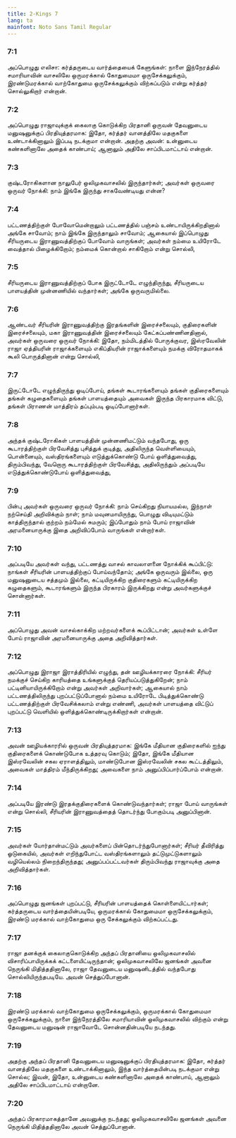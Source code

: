 ```yaml
---
title: 2-Kings 7
lang: ta
mainfont: Noto Sans Tamil Regular
---
```


###  7:1

அப்பொழுது எலிசா: கர்த்தருடைய வார்த்தையைக் கேளுங்கள்: நாளை இந்நேரத்தில் சமாரியாவின் வாசலிலே ஒருமரக்கால் கோதுமைமா ஒருசேக்கலுக்கும், இரண்டுமரக்கால் வாற்கோதுமை ஒருசேக்கலுக்கும் விற்கப்படும் என்று கர்த்தர் சொல்லுகிறார் என்றான்.

###  7:2

அப்பொழுது ராஜாவுக்குக் கைலாகு கொடுக்கிற பிரதானி ஒருவன் தேவனுடைய மனுஷனுக்குப் பிரதியுத்தரமாக: இதோ, கர்த்தர் வானத்திலே மதகுகளை உண்டாக்கினாலும் இப்படி நடக்குமா என்றான். அதற்கு அவன்: உன்னுடைய கண்களினாலே அதைக் காண்பாய்; ஆனாலும் அதிலே சாப்பிடமாட்டாய் என்றான்.

###  7:3

குஷ்டரோகிகளான நாலுபேர் ஒலிமுகவாசலில் இருந்தார்கள்; அவர்கள் ஒருவரை ஒருவர் நோக்கி: நாம் இங்கே இருந்து சாகவேண்டியது என்ன?

###  7:4

பட்டணத்திற்குள் போவோமென்றாலும் பட்டணத்தில் பஞ்சம் உண்டாயிருக்கிறதினால் அங்கே சாவோம்; நாம் இங்கே இருந்தாலும் சாவோம்; ஆகையால் இப்பொழுது சீரியருடைய இராணுவத்திற்குப் போவோம் வாருங்கள்; அவர்கள் நம்மை உயிரோடே வைத்தால் பிழைக்கிறோம்; நம்மைக் கொன்றால் சாகிறோம் என்று சொல்லி,

###  7:5

சீரியருடைய இராணுவத்திற்குப் போக இருட்டோடே எழுந்திருந்து, சீரியருடைய பாளயத்தின் முன்னணியில் வந்தார்கள்; அங்கே ஒருவருமில்லை.

###  7:6

ஆண்டவர் சீரியரின் இராணுவத்திற்கு இரதங்களின் இரைச்சலையும், குதிரைகளின் இரைச்சலையும், மகா இராணுவத்தின் இரைச்சலையும் கேட்கப்பண்ணினதினால், அவர்கள் ஒருவரை ஒருவர் நோக்கி: இதோ, நம்மிடத்தில் போருக்குவர, இஸ்ரவேலின் ராஜா ஏத்தியரின் ராஜாக்களையும் எகிப்தியரின் ராஜாக்களையும் நமக்கு விரோதமாகக் கூலி பொருத்தினான் என்று சொல்லி,

###  7:7

இருட்டோடே எழுந்திருந்து ஓடிப்போய், தங்கள் கூடாரங்களையும் தங்கள் குதிரைகளையும் தங்கள் கழுதைகளையும் தங்கள் பாளயத்தையும் அவைகள் இருந்த பிரகாரமாக விட்டு, தங்கள் பிராணன் மாத்திரம் தப்பும்படி ஓடிப்போனார்கள்.

###  7:8

அந்தக் குஷ்டரோகிகள் பாளயத்தின் முன்னணிமட்டும் வந்தபோது, ஒரு கூடாரத்திற்குள் பிரவேசித்து புசித்துக் குடித்து, அதிலிருந்த வெள்ளியையும், பொன்னையும், வஸ்திரங்களையும் எடுத்துக்கொண்டு போய் ஒளித்துவைத்து, திரும்பிவந்து, வேறொரு கூடாரத்திற்குள் பிரவேசித்து, அதிலிருந்தும் அப்படியே எடுத்துக்கொண்டுபோய் ஒளித்துவைத்து,

###  7:9

பின்பு அவர்கள் ஒருவரை ஒருவர் நோக்கி: நாம் செய்கிறது நியாயமல்ல, இந்நாள் நற்செய்தி அறிவிக்கும் நாள்; நாம் மவுனமாயிருந்து, பொழுது விடியுமட்டும் காத்திருந்தால் குற்றம் நம்மேல் சுமரும்; இப்போதும் நாம் போய் ராஜாவின் அரமனையாருக்கு இதை அறிவிப்போம் வாருங்கள் என்றார்கள்.

###  7:10

அப்படியே அவர்கள் வந்து, பட்டணத்து வாசல் காவலாளனை நோக்கிக் கூப்பிட்டு: நாங்கள் சீரியரின் பாளயத்திற்குப் போய்வந்தோம்; அங்கே ஒருவரும் இல்லை, ஒரு மனுஷனுடைய சத்தமும் இல்லை, கட்டியிருக்கிற குதிரைகளும் கட்டியிருக்கிற கழுதைகளும், கூடாரங்களும் இருந்த பிரகாரம் இருக்கிறது என்று அவர்களுக்குச் சொன்னார்கள்.

###  7:11

அப்பொழுது அவன் வாசல்காக்கிற மற்றவர்களைக் கூப்பிட்டான்; அவர்கள் உள்ளே போய் ராஜாவின் அரமனையாருக்கு அதை அறிவித்தார்கள்.

###  7:12

அப்பொழுது இராஜா இராத்திரியில் எழுந்து, தன் ஊழியக்காரரை நோக்கி: சீரியர் நமக்குச் செய்கிற காரியத்தை உங்களுக்குத் தெரியப்படுத்துகிறேன்; நாம் பட்டினியாயிருக்கிறோம் என்று அவர்கள் அறிவார்கள்; ஆகையால் நாம் பட்டணத்திலிருந்து புறப்பட்டுப்போனால் நம்மை உயிரோடே பிடித்துக்கொண்டு பட்டணத்திற்குள் பிரவேசிக்கலாம் என்று எண்ணி, அவர்கள் பாளயத்தை விட்டுப் புறப்பட்டு வெளியில் ஒளித்துக்கொண்டிருக்கிறார்கள் என்றான்.

###  7:13

அவன் ஊழியக்காரரில் ஒருவன் பிரதியுத்தரமாக: இங்கே மீதியான குதிரைகளில் ஐந்து குதிரைகளைக் கொண்டுபோக உத்தரவு கொடும்; இதோ, இங்கே மீதியான இஸ்ரவேலின் சகல ஏராளத்திலும், மாண்டுபோன இஸ்ரவேலின் சகல கூட்டத்திலும், அவைகள் மாத்திரம் மீந்திருக்கிறது; அவைகளை நாம் அனுப்பிப்பார்ப்போம் என்றான்.

###  7:14

அப்படியே இரண்டு இரதக்குதிரைகளைக் கொண்டுவந்தார்கள்; ராஜா போய் வாருங்கள் என்று சொல்லி, சீரியரின் இராணுவத்தைத் தொடர்ந்து போகும்படி அனுப்பினான்.

###  7:15

அவர்கள் யோர்தான்மட்டும் அவர்களைப் பின்தொடர்ந்துபோனார்கள்; சீரியர் தீவிரித்து ஓடுகையில், அவர்கள் எறிந்துபோட்ட வஸ்திரங்களாலும் தட்டுமுட்டுகளாலும் வழியெல்லம் நிறைந்திருந்தது; அனுப்பப்பட்டவர்கள் திரும்பிவந்து ராஜாவுக்கு அதை அறிவித்தார்கள்.

###  7:16

அப்பொழுது ஜனங்கள் புறப்பட்டு, சீரியரின் பாளயத்தைக் கொள்ளையிட்டார்கள்; கர்த்தருடைய வார்த்தையின்படியே, ஒருமரக்கால் கோதுமைமா ஒருசேக்கலுக்கும், இரண்டு மரக்கால் வாற்கோதுமை ஒரு சேக்கலுக்கும் விற்கப்பட்டது.

###  7:17

ராஜா தனக்குக் கைலாகுகொடுக்கிற அந்தப் பிரதானியை ஒலிமுகவாசலில் விசாரிப்பாயிருக்கக் கட்டளையிட்டிருந்தான்; ஒலிமுகவாசலிலே ஜனங்கள் அவனை நெருங்கி மிதித்ததினாலே, ராஜா தேவனுடைய மனுஷனிடத்தில் வந்தபோது சொல்லியிருந்தபடியே. அவன் செத்துப்போனான்.

###  7:18

இரண்டு மரக்கால் வாற்கோதுமை ஒருசேக்கலுக்கும், ஒருமரக்கால் கோதுமைமா ஒருசேக்கலுக்கும், நாளை இந்நேரத்திலே சமாரியாவின் ஒலிமுகவாசலில் விற்கும் என்று தேவனுடைய மனுஷன் ராஜாவோடே சொன்னதின்படியே நடந்தது.

###  7:19

அதற்கு அந்தப் பிரதானி தேவனுடைய மனுஷனுக்குப் பிரதியுத்தரமாக: இதோ, கர்த்தர் வானத்திலே மதகுகளை உண்டாக்கினாலும், இந்த வார்த்தையின்படி நடக்குமா என்று சொல்ல; இவன், இதோ, உன்னுடைய கண்களினாலே அதைக் காண்பாய், ஆனாலும் அதிலே சாப்பிடமாட்டாய் என்றானே.

###  7:20

அந்தப் பிரகாரமாகத்தானே அவனுக்கு நடந்தது; ஒலிமுகவாசலிலே ஜனங்கள் அவனை நெருங்கி மிதித்ததினாலே அவன் செத்துப்போனான்.

